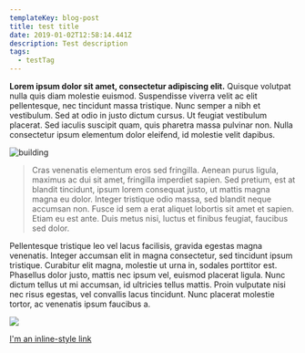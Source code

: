 ```yaml
---
templateKey: blog-post
title: test title
date: 2019-01-02T12:58:14.441Z
description: Test description
tags:
  - testTag
---
```

**Lorem ipsum dolor sit amet, consectetur adipiscing elit.** Quisque volutpat nulla quis diam molestie euismod. Suspendisse viverra velit ac elit pellentesque, nec tincidunt massa tristique. Nunc semper a nibh et vestibulum. Sed at odio in justo dictum cursus. Ut feugiat vestibulum placerat. Sed iaculis suscipit quam, quis pharetra massa pulvinar non. Nulla consectetur ipsum elementum dolor eleifend, id molestie velit dapibus.

![building](/img/budownictwo.png "building")

> Cras venenatis elementum eros sed fringilla. Aenean purus ligula, maximus ac dui sit amet, fringilla imperdiet sapien. Sed pretium, est at blandit tincidunt, ipsum lorem consequat justo, ut mattis magna magna eu dolor. Integer tristique odio massa, sed blandit neque accumsan non. Fusce id sem a erat aliquet lobortis sit amet et sapien. Etiam eu est ante. Duis metus nisi, luctus et finibus feugiat, faucibus sed dolor.

Pellentesque tristique leo vel lacus facilisis, gravida egestas magna venenatis. Integer accumsan elit in magna consectetur, sed tincidunt ipsum tristique. Curabitur elit magna, molestie ut urna in, sodales porttitor est. Phasellus dolor justo, mattis nec ipsum vel, euismod placerat ligula. Nunc dictum tellus ut mi accumsan, id ultricies tellus mattis. Proin vulputate nisi nec risus egestas, vel convallis lacus tincidunt. Nunc placerat molestie tortor, ac venenatis ipsum faucibus a.

![](/img/phone-green.svg)

[I'm an inline-style link](https://www.google.com)
